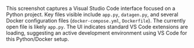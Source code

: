This screenshot captures a Visual Studio Code interface focused on a Python project. Key files visible include `app.py`, `datagen.py`, and several Docker configuration files (`docker-compose.yml`, `Dockerfile`). The currently open file is likely `app.py`. The UI indicates standard VS Code extensions are loading, suggesting an active development environment using VS Code for this Python/Docker setup.